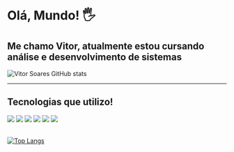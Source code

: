 # Olá, Mundo! 🖐️

## Me chamo Vitor, atualmente estou cursando análise e desenvolvimento de sistemas

![Vitor Soares GitHub stats](https://github-readme-stats.vercel.app/api?username=Viitorsoares&show_icons=true&theme=highcontrast&locale=pt-br)

***

## Tecnologias que utilizo!

<div style="display: inline_block">
  <img aling="center alt="html5" src="https://img.shields.io/badge/HTML5-E34F26?style=for-the-badge&logo=html5&logoColor=white"/>
  <img aling="center alt="css3" src="https://img.shields.io/badge/CSS3-1572B6?style=for-the-badge&logo=css3&logoColor=white"/>
  <img aling="center alt="javascript" src="https://img.shields.io/badge/JavaScript-323330?style=for-the-badge&logo=javascript&logoColor=F7DF1E"/>
  <img aling="center alt="typescript" src="https://img.shields.io/badge/TypeScript-007ACC?style=for-the-badge&logo=typescript&logoColor=white"/>
  <img aling="center alt="react" src="https://img.shields.io/badge/React-20232A?style=for-the-badge&logo=react&logoColor=61DAFB"/>
  <img aling="center alt="bootstrap" src="https://img.shields.io/badge/Bootstrap-563D7C?style=for-the-badge&logo=bootstrap&logoColor=white"/>
</div><br/>

[![Top Langs](https://github-readme-stats.vercel.app/api/top-langs/?username=Viitorsoares&layout=donut-vertical&locale=pt-br)](https://github.com/anuraghazra/github-readme-stats)
